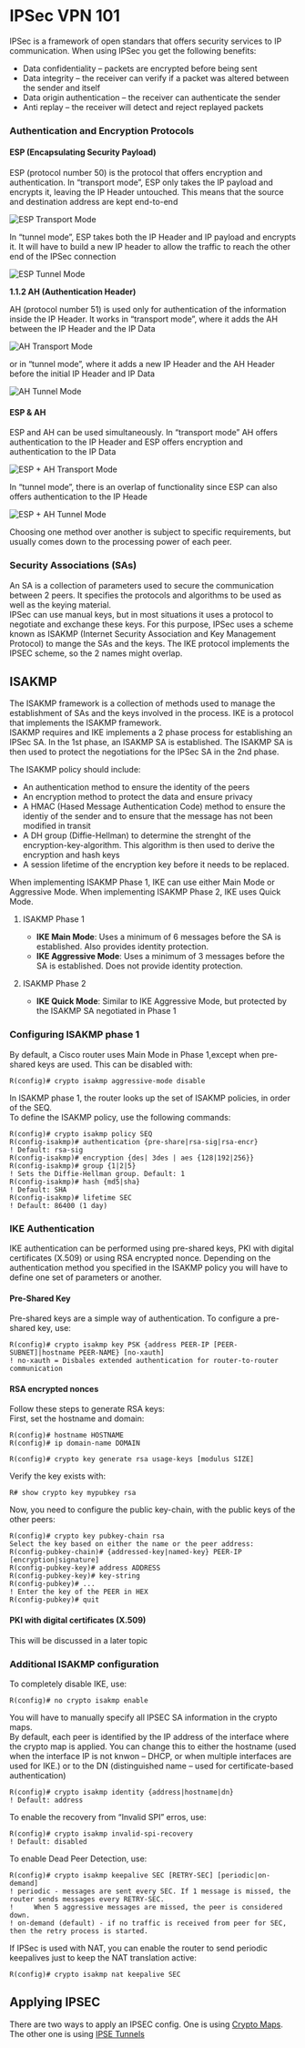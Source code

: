 # IPSec VPN 101

IPSec is a framework of open standars that offers security services to IP communication. When using IPSec you get the following benefits:

* Data confidentiality – packets are encrypted before being sent
* Data integrity – the receiver can verify if a packet was altered between the sender and itself
* Data origin authentication – the receiver can authenticate the sender
* Anti replay – the receiver will detect and reject replayed packets

### Authentication and Encryption Protocols

#### **ESP (Encapsulating Security Payload)**

ESP (protocol number 50) is the protocol that offers encryption and authentication. In “transport mode”, ESP only takes the IP payload and encrypts it, leaving the IP Header untouched. This means that the source and destination address are kept end-to-end

![ESP Transport Mode](<../../.gitbook/assets/ESP-Transport-Mode (1).jpg>)

In “tunnel mode”, ESP takes both the IP Header and IP payload and encrypts it. It will have to build a new IP header to allow the traffic to reach the other end of the IPSec connection

![ESP Tunnel Mode](../../.gitbook/assets/ESP-Tunnel-Mode.jpg)

**1.1.2 AH (Authentication Header)**

AH (protocol number 51) is used only for authentication of the information inside the IP Header. It works in “transport mode”, where it adds the AH between the IP Header and the IP Data

![AH Transport Mode](../../.gitbook/assets/AH-Transport-Mode.jpg)

or in “tunnel mode”, where it adds a new IP Header and the AH Header before the initial IP Header and IP Data

![AH Tunnel Mode](../../.gitbook/assets/AH-Tunnel-Mode.jpg)

#### **ESP & AH**

ESP and AH can be used simultaneously. In “transport mode” AH offers authentication to the IP Header and ESP offers encryption and authentication to the IP Data

![ESP + AH Transport Mode](../../.gitbook/assets/ESP-Transport-Mode.jpg)

In “tunnel mode”, there is an overlap of functionality since ESP can also offers authentication to the IP Heade

![ESP + AH Tunnel Mode](../../.gitbook/assets/ESP-AH-Tunnel-Mode.jpg)

Choosing one method over another is subject to specific requirements, but usually comes down to the processing power of each peer.

### Security Associations (SAs)

An SA is a collection of parameters used to secure the communication between 2 peers. It specifies the protocols and algorithms to be used as well as the keying material.\
IPSec can use manual keys, but in most situations it uses a protocol to negotiate and exchange these keys. For this purpose, IPSec uses a scheme known as ISAKMP (Internet Security Association and Key Management Protocol) to mange the SAs and the keys. The IKE protocol implements the IPSEC scheme, so the 2 names might overlap.

## ISAKMP

The ISAKMP framework is a collection of methods used to manage the establishment of SAs and the keys involved in the process. IKE is a protocol that implements the ISAKMP framework.\
ISAKMP requires and IKE implements a 2 phase process for establishing an IPSec SA. In the 1st phase, an ISAKMP SA is established. The ISAKMP SA is then used to protect the negotiations for the IPSec SA in the 2nd phase.

The ISAKMP policy should include:

* An authentication method to ensure the identity of the peers
* An encryption method to protect the data and ensure privacy
* A HMAC (Hased Message Authentication Code) method to ensure the identiy of the sender and to ensure that the message has not been modified in transit
* A DH group (Diffie-Hellman) to determine the strenght of the encryption-key-algorithm. This algorithm is then used to derive the encryption and hash keys
* A session lifetime of the encryption key before it needs to be replaced.

When implementing ISAKMP Phase 1, IKE can use either Main Mode or Aggressive Mode. When implementing ISAKMP Phase 2, IKE uses Quick Mode.

1. ISAKMP Phase 1
   * **IKE Main Mode**: Uses a minimum of 6 messages before the SA is established. Also provides identity protection.
   * **IKE Aggressive Mode**: Uses a minimum of 3 messages before the SA is established. Does not provide identity protection.
2.  ISAKMP Phase 2

    * **IKE Quick Mode**: Similar to IKE Aggressive Mode, but protected by the ISAKMP SA negotiated in Phase 1



### Configuring ISAKMP phase 1

By default, a Cisco router uses Main Mode in Phase 1,except when pre-shared keys are used. This can be disabled with:

```
R(config)# crypto isakmp aggressive-mode disable
```

In ISAKMP phase 1, the router looks up the set of ISAKMP policies, in order of the SEQ.\
To define the ISAKMP policy, use the following commands:

```
R(config)# crypto isakmp policy SEQ
R(config-isakmp)# authentication {pre-share|rsa-sig|rsa-encr}
! Default: rsa-sig
R(config-isakmp)# encryption {des| 3des | aes {128|192|256}}
R(config-isakmp)# group {1|2|5}
! Sets the Diffie-Hellman group. Default: 1
R(config-isakmp)# hash {md5|sha}
! Default: SHA
R(config-isakmp)# lifetime SEC
! Default: 86400 (1 day)
```

### IKE Authentication

IKE authentication can be performed using pre-shared keys, PKI with digital certificates (X.509) or using RSA encrypted nonce. Depending on the authentication method you specified in the ISAKMP policy you will have to define one set of parameters or another.

#### **Pre-Shared Key**

Pre-shared keys are a simple way of authentication. To configure a pre-shared key, use:

```
R(config)# crypto isakmp key PSK {address PEER-IP [PEER-SUBNET]|hostname PEER-NAME} [no-xauth]
! no-xauth = Disbales extended authentication for router-to-router communication
```

#### **RSA encrypted nonces**

Follow these steps to generate RSA keys:\
First, set the hostname and domain:

```
R(config)# hostname HOSTNAME
R(config)# ip domain-name DOMAIN
```

```
R(config)# crypto key generate rsa usage-keys [modulus SIZE]
```

Verify the key exists with:

```
R# show crypto key mypubkey rsa
```

Now, you need to configure the public key-chain, with the public keys of the other peers:

```
R(config)# crypto key pubkey-chain rsa
Select the key based on either the name or the peer address:
R(config-pubkey-chain)# {addressed-key|named-key} PEER-IP [encryption|signature]
R(config-pubkey-key)# address ADDRESS
R(config-pubkey-key)# key-string
R(config-pubkey)# ...
! Enter the key of the PEER in HEX
R(config-pubkey)# quit
```

#### **PKI with digital certificates (X.509)**

This will be discussed in a later topic

### Additional ISAKMP configuration

To completely disable IKE, use:

```
R(config)# no crypto isakmp enable
```

You will have to manually specify all IPSEC SA information in the crypto maps.\
By default, each peer is identified by the IP address of the interface where the crypto map is applied. You can change this to either the hostname (used when the interface IP is not knwon – DHCP, or when multiple interfaces are used for IKE.) or to the DN (distinguished name – used for certificate-based authentication)

```
R(config)# crypto isakmp identity {address|hostname|dn}
! Default: address
```

To enable the recovery from “Invalid SPI” erros, use:

```
R(config)# crypto isakmp invalid-spi-recovery
! Default: disabled
```

To enable Dead Peer Detection, use:

```
R(config)# crypto isakmp keepalive SEC [RETRY-SEC] [periodic|on-demand]
! periodic - messages are sent every SEC. If 1 message is missed, the router sends messages every RETRY-SEC.
!     When 5 aggressive messages are missed, the peer is considered down.
! on-demand (default) - if no traffic is received from peer for SEC, then the retry process is started.
```

If IPSec is used with NAT, you can enable the router to send periodic keepalives just to keep the NAT translation active:

```
R(config)# crypto isakmp nat keepalive SEC
```

## Applying IPSEC

There are two ways to apply an IPSEC config. One is using [Crypto Maps](ipsec-crypto-maps-101.md). The other one is using [IPSE Tunnels](ipsec-vti-101.md)
